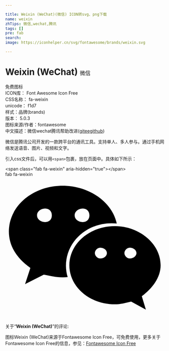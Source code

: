 ```yaml
---

title: Weixin (WeChat)(微信) ICON转svg、png下载
name: weixin
zhTips: 微信,wechat,腾讯
tags: []
pre: fab
search: 
image: https://iconhelper.cn/svg/fontawesome/brands/weixin.svg

---
```


# Weixin (WeChat)  <small style="font-size: 60%;font-weight: 100">微信</small>


<div class="detail-page">
<p>
<span><span class="badge-success badge">免费图标</span> </span>
<br/>
<span>
ICON库：
<span class="badge-secondary badge">Font Awesome Icon Free</span> 
</span>
<br/>
<span>
CSS名称：
<span class="badge-secondary badge">fa-weixin</span> 
</span>
<br/>
<span>
unicode：
<span class="badge-secondary badge">f1d7</span> 
<copy-btn content='f1d7' btn-title=""></copy-btn>
<copy-btn :content='String.fromCodePoint(parseInt("f1d7", 16))' btn-title="复制U"></copy-btn>
</span><br/><span>样式：<span class="badge-light badge">品牌(brands)</span></span>
<br/>
<span>
版本：
<span class="badge-secondary badge">5.0.3</span> 
</span>
<br/>
<span>图标来源/作者：<span class="badge-light badge">fontawesome</span></span> 
<br/>
<span class="zh-detail">中文描述：<span class="badge-primary badge">微信</span><span class="badge-primary badge">wechat</span><span class="badge-primary badge">腾讯</span><span class="help-link"><span>帮助改进</span>(<a href="https://gitee.com/liuwave/icon-helper/edit/master/json/fontawesome/brands/weixin.json" target="_blank" rel="noopener noreferrer">gitee</a><a href="https://github.com/liuwave/icon-helper/edit/master/json/fontawesome/brands/weixin.json" target="_blank" rel="noopener noreferrer">github</a></span>)</span><br/>
</p>
</div><div class="description description alert alert-light">微信是腾讯公司开发的一款跨平台的通讯工具。支持单人、多人参与。通过手机网络发送语音、图片、视频和文字。</div>
<div class="alert alert-dark">
  <i class="fab fa-weixin fa-xs"></i>
  <i class="fab fa-weixin fa-sm"></i>
  <i class="fab fa-weixin fa-lg"></i>
  <i class="fab fa-weixin fa-2x"></i>
  <i class="fab fa-weixin fa-3x"></i>
  <i class="fab fa-weixin fa-5x"></i>
  <i class="fab fa-weixin fa-7x"></i>
</div>
<div>
  <p>引入css文件后，可以用<code>&lt;span&gt;</code>包裹，放在页面中。具体如下所示：    
  </p>
  <div class="alert alert-primary" style="font-size: 14px">
    &lt;span class="fab fa-weixin" aria-hidden="true"&gt;&lt;/span&gt;
    <copy-btn content='<span class="fab fa-weixin" aria-hidden="true"></span>'></copy-btn>
  </div>
  <div class="alert alert-secondary">
    <i class="fab fa-weixin"
    style="font-size: 24px"
    aria-hidden="true"></i> fab fa-weixin
    <copy-btn content="fab fa-weixin" btn-title="复制图标名称"></copy-btn>
  </div>
</div>
<div id="svg" class="svg-wrap">
<svg xmlns="http://www.w3.org/2000/svg" viewBox="0 0 576 512"><path d="M385.2 167.6c6.4 0 12.6.3 18.8 1.1C387.4 90.3 303.3 32 207.7 32 100.5 32 13 104.8 13 197.4c0 53.4 29.3 97.5 77.9 131.6l-19.3 58.6 68-34.1c24.4 4.8 43.8 9.7 68.2 9.7 6.2 0 12.1-.3 18.3-.8-4-12.9-6.2-26.6-6.2-40.8-.1-84.9 72.9-154 165.3-154zm-104.5-52.9c14.5 0 24.2 9.7 24.2 24.4 0 14.5-9.7 24.2-24.2 24.2-14.8 0-29.3-9.7-29.3-24.2.1-14.7 14.6-24.4 29.3-24.4zm-136.4 48.6c-14.5 0-29.3-9.7-29.3-24.2 0-14.8 14.8-24.4 29.3-24.4 14.8 0 24.4 9.7 24.4 24.4 0 14.6-9.6 24.2-24.4 24.2zM563 319.4c0-77.9-77.9-141.3-165.4-141.3-92.7 0-165.4 63.4-165.4 141.3S305 460.7 397.6 460.7c19.3 0 38.9-5.1 58.6-9.9l53.4 29.3-14.8-48.6C534 402.1 563 363.2 563 319.4zm-219.1-24.5c-9.7 0-19.3-9.7-19.3-19.6 0-9.7 9.7-19.3 19.3-19.3 14.8 0 24.4 9.7 24.4 19.3 0 10-9.7 19.6-24.4 19.6zm107.1 0c-9.7 0-19.3-9.7-19.3-19.6 0-9.7 9.7-19.3 19.3-19.3 14.5 0 24.4 9.7 24.4 19.3.1 10-9.9 19.6-24.4 19.6z"/></svg>
</div>
<detail full-name='fa-weixin'></detail>
<div class="icon-detail__container">
<p>关于“<b>Weixin (WeChat)</b>”的评论:</p>
</div>
<Vssue title="关于“Weixin (WeChat)”的评论" />    
<div><p>图标Weixin (WeChat)来源于Fontawesome Icon Free，可免费使用，更多关于  Fontawesome Icon Free的信息，参见：<a target="_blank" href="https://iconhelper.cn/fontawesome.html">Fontawesome Icon Free</a>
</p></div>

